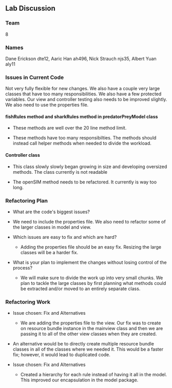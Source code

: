 ## Lab Discussion
### Team
8
### Names
Dane Erickson dte12, Aaric Han ah496, Nick Strauch njs35, Albert Yuan aly11

### Issues in Current Code
Not very fully flexible for new changes. We also have a couple very large classes that have too many responsibilities. We also have a few protected variables. Our view and controller testing also needs to be improved slightly. We also need to use the properties file.

#### fishRules method and sharkRules method in predatorPreyModel class
 * These methods are well over the 20 line method limit.

 * These methods have too many responsibilties. The methods should instead call helper methods when needed to divide the workload.

#### Controller class
 * This class slowly slowly began growing in size and developing oversized methods. The class currently is not readable

 * The openSIM method needs to be refactored. It currently is way too long.


### Refactoring Plan

 * What are the code's biggest issues?
  * We need to include the properties file. We also need to refactor some of the larger classes in model and view.

 * Which issues are easy to fix and which are hard?
   * Adding the properties file should be an easy fix. Resizing the large classes will be a harder fix.

 * What is your plan to implement the changes without losing control of the process?
   * We will make sure to divide the work up into very small chunks. We plan to tackle the large classes by first planning what methods could be extracted and/or moved to an entirely separate class. 


### Refactoring Work

 * Issue chosen: Fix and Alternatives
   * We are adding the properties file to the view. Our fix was to create on resource bundle instance in the mainview class and then we are passing it to all of the other view classes when they are created.
  * An alternative would be to directly create multiple resource bundle classes in all of the classes where we needed it. This would be a faster fix; however, it would lead to duplicated code.


 * Issue chosen: Fix and Alternatives
   * Created a hierarchy for each rule instead of having it all in the model. This improved our encapsulation in the model package.
